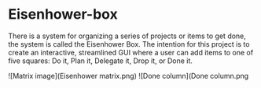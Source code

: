 # Eisenhower-box
There is a system for organizing a series of projects or items to get done, the system is called the Eisenhower Box. The intention for this project is to create an interactive, streamlined GUI where a user can add items to one of five squares: Do it, Plan it, Delegate it, Drop it, or Done it.


![Matrix image](Eisenhower matrix.png)
![Done column](Done column.png
